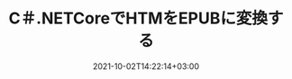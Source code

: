 ---
############################# Static ############################
layout: "autogen-gist"
date: 2021-10-02T14:22:14+03:00
draft: false
path: "ja/total/net/conversion/htm-to-epub/"
other_out_formats: "PDF Word Excel Image DOC DOCM DOCX DOT DOTM DOTX RTF TXT RTF HTML HTM MHT MHTML XLS XLSX XLSM XLSB XLT XLTX XLTM TSV CSV XLAM FODS DIF SXC PPT PPTX PPTM PPS PPSX PPSM POT POTX POTM ODT OTT OTP ODP ODS PSD PSB SVG SVGZ XPS TEX BMP PNG GIF JPEG JPG TIFF WEBP JP2 ICO DCM WMF EMZ WMZ TGA MD EPUB FODP DICOM"
ad_headline: "HTMをEPUBに変換する| 。ネット"
ad_description: ".NETアプリケーション向けの最も正確なHTMからEPUBへのドキュメント変換ソリューション。"

############################# Head ############################
head_title: "HTM-to-EPUB.NET-C＃.NETでHTMをEPUBに変換します"
head_description: "C＃.NETHTMからEPUBへの変換API。 HTMを.NET（C＃、VB.NET、ASP.NET、および.NET Core）アプリケーションでPDF、Word、Excel、PowerPoint、画像、およびその他の100以上のファイル形式に変換します。"

############################# Header ############################
title: "C＃.NETCoreでHTMをEPUBに変換する"
description: "C＃.NETアプリケーションでHTMをEPUBに変換するためのC＃.NETドキュメントおよび画像変換API。高度なドキュメント変換機能を使用して、変換されたドキュメントの外観をカスタマイズします。すべての一般的なWebファイル形式をWord文書、Excelワークシート、PowerPointプレゼンテーション、PDF、Photoshop、eBook、および画像との間で簡単に変換できます。プログラムで完全なドキュメントを変換するか、選択したページ番号またはページ範囲に基づいてソースドキュメントファイルの特定のページを選択し、サポートされているさまざまなドキュメント形式に簡単に変換します。"

############################# SubMenu ############################
submenu:
    enable: false

############################# Content ############################
content:
    enable: true
    block:
    - title_left: "C＃.NETでHTMをEPUBに変換する"
      content_left: |
          .NETでHTMからEPUBに変換するには、次の簡単な手順に従ってください。変換されたEPUBドキュメントをそのまま表示するか、外部ソフトウェアを使用せずにHTML、PDF、または画像としてレンダリングして表示します。

          -   HTMドキュメントを変換する**Converter**オブジェクトを作成します
          -   EPUB形式の変換オプションを設定します
          -   EPUBに変換するには、**Converter**クラスインスタンスの**Convert**メソッドを呼び出します
          -   **PDF**（PdfViewOptions）、**JPG**（JpgViewOptions）、**PNG**（PngViewOptions）、または**HTML**（HtmlViewOptions）ビューアのオプションを設定します
          -   変換されたEPUBをHTML、PDF、または画像として表示する**Viewer**オブジェクトを作成します
          
      title_right: "ダウンロードとインストール手順"
      content_right: |
          Wordファイル形式をさまざまな画像やドキュメントタイプに変換するには、`GroupDocs.Conversion`と`GroupDocs.Viewer`の名前空間が必要です。 これには、PDF、Microsoft Office（Word、Excel、PowerPoint、Project、Outlook）、OpenDocument、HTML、およびCAD図が含まれます。 Conholdate.Totalが提供する他の [Officeドキュメント用の.NET API](https://products.conholdate.com/total/net/)。
          
          [ダウンロード](https://downloads.conholdate.com/total/net) からそれぞれのアセンブリファイルを取得するか、[Nuget](https://www.nuget.org/packages/Conholdate.Total/) からパッケージ全体をフェッチして、ワークスペースに直接 `Conholdate.Total` を追加します。
          
      gisthash: "c93008180c287d2c0e630c3a87099946"
      gistfile: "html-to-word-docx-conversion.cs"

    - title_left: "C＃.NETでHTMLをPDFに変換する"
      content_left: |
          3つの簡単なコード行で、任意のタイプの.NET（C＃、ASP.NET、VB.NET、および.NET Core）アプリケーション内でWebHTML5ドキュメントをPDFファイルに正確に変換します。

          HTMLファイルへの変換は、HTML要素を正確に配置するための固定レイアウトや、変換されたドキュメントのズームレベルをパーセンテージで管理するなどの高度なオプションを使用してサポートされます。

          -   ソース**HTML**ファイルをロードします
          -   **PDF**形式の変換オプションを設定します
          -   **HTML**を**PDF**形式に変換します
        
      title_right: "ソースドキュメント情報の抽出"
      content_right: |
          ドキュメント情報抽出機能を使用すると、ソースドキュメントファイルに関する基本情報を取得できるだけでなく、Microsoft Projectファイルのプロジェクトの開始日と終了日、PDFドキュメントの印刷制限など、ファイル形式固有の貴重な情報の抽出もサポートされます。 Outlookデータファイルなどで囲まれたフォルダのリスト。

          Windows Azure、Mono、Xamarinなどのプラットフォームを使用しながら、Windows、Linux、macOSなどのさまざまなオペレーティングシステムで一般的なドキュメントファイル形式を変換します。
          
      gisthash: "4f311c07ae9ee691b8afb7960aa6c806"
      gistfile: "html-to-pdf-conversion.cs"

    - title_left: "JSONファイルをC＃.NETでExcelに変換する"
      content_left: |
          Conholdate.Total for .NET APIを使用すると、.NETでJSONファイルをExcelに変換するのが簡単になります。 JSONファイルをデータソースとして使用し、外部ソフトウェアを使用せずに数行のC #codeを追加することで、Excelスプレッドシートファイル形式に正確に変換します。

          -   JSONファイルを変換する**Converter**オブジェクトを作成します
          -   **SpreadsheetConvertOptions**クラスをインスタンス化します
          -   XLSXに変換するには、**Converter**クラスインスタンスの**Convert**メソッドを呼び出します
          
      title_right: "離れた場所にあるドキュメントの読み込みと変換"
      content_right: |
          Conholdate.Total for .NETの使用–開発者は、Amazon S3、Microsoft Azure Blob、FTP、ローカルディスク、ストリーム、単純なURLなどのさまざまなリモートロケーションおよびクラウドドキュメントストレージリソースからドキュメントをロードおよび変換できます。リモートに配置されたドキュメントストリームを取得するメソッドを指定し、それをコンストラクターとしてConverterクラスに渡す必要があります。
          
          Conholdate.Total for .NET APIは、Windowsフォーム、ASP.NET、WPF、WCF、または.NETFramework2.0以降に基づく任意の種類のアプリケーションにネイティブです。
          
      gisthash: "7864dd1c0c16ca647722d18664d5c84a"
      gistfile: "json-to-excel-spreadsheet-conversion.cs"

############################# About Formats ############################
about_formats:
    enable: false
############################# More Formats ############################
more_formats:
    enable: true
    auto: false
    other_out_formats: PDF Word Excel Image DOC DOCM DOCX DOT DOTM DOTX RTF TXT RTF HTML HTM MHT MHTML XLS XLSX XLSM XLSB XLT XLTX XLTM TSV CSV XLAM FODS DIF SXC PPT PPTX PPTM PPS PPSX PPSM POT POTX POTM ODT OTT OTP ODP ODS PSD PSB SVG SVGZ XPS TEX BMP PNG GIF JPEG JPG TIFF WEBP JP2 ICO DCM WMF EMZ WMZ TGA MD EPUB FODP DICOM
############################# Back to top ###############################
back_to_top:
  enable: true
---
